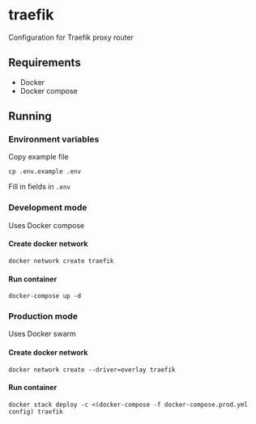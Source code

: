 # traefik

Configuration for Traefik proxy router

## Requirements

- Docker
- Docker compose

## Running

### Environment variables

Copy example file

```
cp .env.example .env
```

Fill in fields in `.env`

### Development mode

Uses Docker compose

#### Create docker network

```
docker network create traefik
```

#### Run container

```
docker-compose up -d
```

### Production mode

Uses Docker swarm

#### Create docker network

```
docker network create --driver=overlay traefik
```

#### Run container

```
docker stack deploy -c <(docker-compose -f docker-compose.prod.yml config) traefik
```
